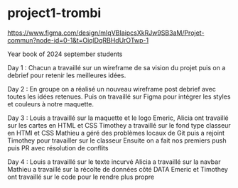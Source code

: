 # project1-trombi

https://www.figma.com/design/mIqVBIaipcsXkRJw9SB3aM/Projet-commun?node-id=0-1&t=OiqlDqRBHdUrOTwp-1

Year book of 2024 september students

Day 1 :
Chacun a travaillé sur un wireframe de sa vision du projet puis on a debrief pour retenir les meilleures idées.

Day 2 :
En groupe on a réalisé un nouveau wireframe post debrief avec toutes les idées retenues.
Puis on travaillé sur Figma pour intégrer les styles et couleurs à notre maquette.

Day 3 :
Louis a travaillé sur la maquette et le logo
Emeric, Alicia ont travaillé sur les cartes en HTML et CSS
Timothey a travaillé sur le fond type classeur en HTMl et CSS
Mathieu a géré des problèmes locaux de Git puis a rejoint Timothey pour travailler sur le classeur
Ensuite on a fait nos premiers push puis PR avec résolution de conflits

Day 4 :
Louis a travaillé sur le texte incurvé
Alicia a travaillé sur la navbar
Mathieu a travaillé sur la récolte de données côté DATA
Emeric et Timothey ont travaillé sur le code pour le rendre plus propre

